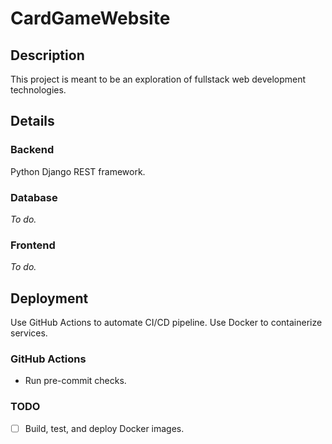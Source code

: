 # CardGameWebsite

## Description
This project is meant to be an exploration of fullstack web development technologies.

## Details

### Backend

Python Django REST framework.

### Database

_To do._

### Frontend

_To do._

## Deployment

Use GitHub Actions to automate CI/CD pipeline. Use Docker to containerize services.

### GitHub Actions

- Run pre-commit checks.

### TODO

- [ ] Build, test, and deploy Docker images.

